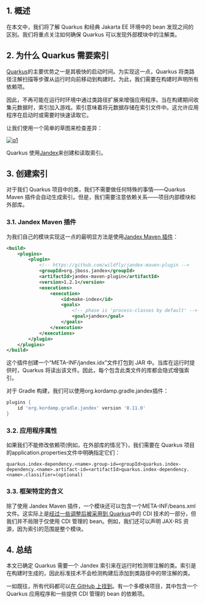 ## 1. 概述

在本文中，我们将了解 Quarkus 和经典 Jakarta EE 环境中的 bean 发现之间的区别。我们将重点关注如何确保 Quarkus 可以发现外部模块中的注解类。

## 2. 为什么 Quarkus 需要索引

[Quarkus](https://quarkus.io/)的主要优势之一是其极快的启动时间。为实现这一点，Quarkus 将类路径注解扫描等步骤从运行时向前移动到构建时。为此，我们需要在构建时声明所有依赖项。

因此，不再可能在运行时环境中通过类路径扩展来增强应用程序。当在构建期间收集元数据时，索引加入游戏。索引意味着将元数据存储在索引文件中。这允许应用程序在启动时或需要时快速读取它。

让我们使用一个简单的草图来检查差异：

 

[![q1](https://www.baeldung.com/wp-content/uploads/2021/11/q1.svg)](https://www.baeldung.com/wp-content/uploads/2021/11/q1.svg)

Quarkus 使用[Jandex](https://github.com/wildfly/jandex)来创建和读取索引。

## 3. 创建索引

对于我们 Quarkus 项目中的类，我们不需要做任何特殊的事情——Quarkus Maven 插件会自动生成索引。但是，我们需要注意依赖关系——项目内部模块和外部库。

### 3.1. Jandex Maven 插件

为我们自己的模块实现这一点的最明显方法是使用[Jandex Maven 插件](https://github.com/wildfly/jandex-maven-plugin)：

```xml
<build>
    <plugins>
        <plugin>
            <!-- https://github.com/wildfly/jandex-maven-plugin -->
            <groupId>org.jboss.jandex</groupId>
            <artifactId>jandex-maven-plugin</artifactId>
            <version>1.2.1</version>
            <executions>
                <execution>
                    <id>make-index</id>
                    <goals>
                        <!-- phase is 'process-classes by default' -->
                        <goal>jandex</goal>
                    </goals>
                </execution>
            </executions>
        </plugin>
    </plugins>
</build>
```

这个插件创建一个“META-INF/jandex.idx”文件打包到 JAR 中。当库在运行时提供时，Quarkus 将读出该文件。因此，每个包含此类文件的库都会隐式增强索引。

对于 Gradle 构建，我们可以使用org.kordamp.gradle.jandex插件：

```groovy
plugins {
    id 'org.kordamp.gradle.jandex' version '0.11.0'
}
```

### 3.2. 应用程序属性

如果我们不能修改依赖项(例如，在外部库的情况下)，我们需要在 Quarkus 项目的application.properties文件中明确指定它们：

```
quarkus.index-dependency.<name>.group-id=<groupId>quarkus.index-dependency.<name>.artifact-id=<artifactId>quarkus.index-dependency.<name>.classifier=(optional)
```

### 3.3. 框架特定的含义

除了使用 Jandex Maven 插件，一个模块还可以包含一个META-INF/beans.xml文件。这实际上是[经过一些调整后被采用到 Quarkus](https://quarkus.io/guides/cdi-reference)中的 CDI 技术的一部分，但我们并不局限于仅使用 CDI 管理的 bean。例如，我们还可以声明 JAX-RS 资源，因为索引的范围是整个模块。

## 4. 总结

本文已确定 Quarkus 需要一个 Jandex 索引来在运行时检测带注解的类。索引是在构建时生成的，因此标准技术不会检测构建后添加到类路径中的带注解的类。

一如既往，所有代码都可以[在 GitHub 上找到](https://github.com/eugenp/tutorials/tree/master/quarkus-modules/quarkus-jandex)。有一个多模块项目，其中包含一个 Quarkus 应用程序和一些提供 CDI 管理的 bean 的依赖项。